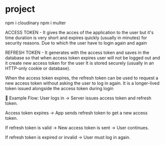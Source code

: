 # project
npm i cloudinary
npm i multer



ACCESS TOKEN - It gives the acces of the application to the user but it's time duration is very short and expires  quickly (usually in minutes) for security reasons.
Due to which the user have to login again and again

REFRESH TOKEN - It generates with the access token and saves in the database so that when access token expires user will not be logged out and it create new access token for the user 
It is stored securely (usually in an HTTP-only cookie or database).


When the access token expires, the refresh token can be used to request a new access token without asking the user to log in again.
It is a longer-lived token issued alongside the access token during login


🔁 Example Flow:
User logs in → Server issues access token and refresh token.

Access token expires → App sends refresh token to get a new access token.

If refresh token is valid → New access token is sent → User continues.

If refresh token is expired or invalid → User must log in again.